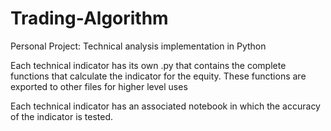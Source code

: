 # Trading-Algorithm
Personal Project: Technical analysis implementation in Python


Each technical indicator has its own .py that contains the complete functions that calculate the indicator for the equity. These functions are exported to other files for higher level uses

Each technical indicator has an associated notebook in which the accuracy of the indicator is tested.
